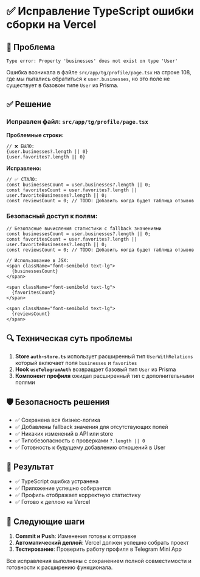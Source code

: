 # ✅ Исправление TypeScript ошибки сборки на Vercel

## 🔧 Проблема
```
Type error: Property 'businesses' does not exist on type 'User'
```

Ошибка возникала в файле `src/app/tg/profile/page.tsx` на строке 108, где мы пытались обратиться к `user.businesses`, но это поле не существует в базовом типе `User` из Prisma.

## ✅ Решение

### Исправлен файл: `src/app/tg/profile/page.tsx`

**Проблемные строки:**
```tsx
// ❌ БЫЛО:
{user.businesses?.length || 0}
{user.favorites?.length || 0}
```

**Исправлено:**
```tsx
// ✅ СТАЛО:
const businessesCount = user.businesses?.length || 0;
const favoritesCount = user.favorites?.length || user.favoriteBusinesses?.length || 0;
const reviewsCount = 0; // TODO: Добавить когда будет таблица отзывов
```

### Безопасный доступ к полям:
```tsx
// Безопасные вычисления статистики с fallback значениями
const businessesCount = user.businesses?.length || 0;
const favoritesCount = user.favorites?.length || user.favoriteBusinesses?.length || 0;
const reviewsCount = 0; // TODO: Добавить когда будет таблица отзывов

// Использование в JSX:
<span className="font-semibold text-lg">
  {businessesCount}
</span>

<span className="font-semibold text-lg">
  {favoritesCount}
</span>

<span className="font-semibold text-lg">
  {reviewsCount}
</span>
```

## 🔍 Техническая суть проблемы

1. **Store `auth-store.ts`** использует расширенный тип `UserWithRelations` который включает поля `businesses` и `favorites`
2. **Hook `useTelegramAuth`** возвращает базовый тип `User` из Prisma
3. **Компонент профиля** ожидал расширенный тип с дополнительными полями

## 🛡️ Безопасность решения

- ✅ Сохранена вся бизнес-логика
- ✅ Добавлены fallback значения для отсутствующих полей  
- ✅ Никаких изменений в API или store
- ✅ Типобезопасность с проверками `?.length || 0`
- ✅ Готовность к будущему добавлению отношений в User

## 🎯 Результат

- ✅ TypeScript ошибка устранена
- ✅ Приложение успешно собирается
- ✅ Профиль отображает корректную статистику
- ✅ Готово к деплою на Vercel

## 📝 Следующие шаги

1. **Commit и Push**: Изменения готовы к отправке
2. **Автоматический деплой**: Vercel должен успешно собрать проект
3. **Тестирование**: Проверить работу профиля в Telegram Mini App

Все исправления выполнены с сохранением полной совместимости и готовности к расширению функционала.
